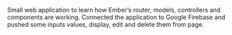 Small web application to learn how Ember’s router, models, controllers and components are working. Connected the application to Google Firebase and pushed some inputs values, display, edit and delete them from page.
